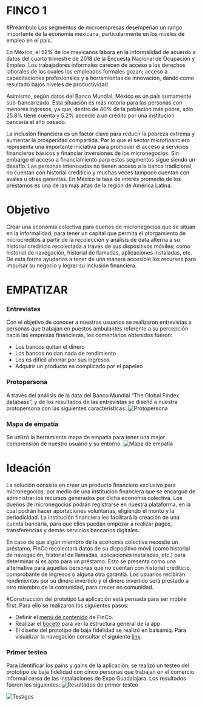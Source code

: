 # FINCO 1

#Preámbulo
Los segmentos de microempresas desempeñan un rango importante de la economía mexicana, particularmente en los niveles de empleo en el país. 

En México, el 52% de los mexicanos labora en la informalidad de acuerdo a datos del cuarto trimestre de 2018 de la Encuesta Nacional de Ocupación y Empleo. Los trabajadores informales carecen de acceso a los derechos laborales de los cuales los empleados formales gozan; acceso a capacitaciones profesionales y a herramientas de innovación, dando como resultado bajos niveles de productividad.

Asimismo, según datos del Banco Mundial, México es un país sumamente sub-bancarizado.  Esta situación es más notoria para las personas con menores ingresos, ya que, dentro de 40% de la población más pobre, sólo 25.8% tiene cuenta y 5.2% accedió a un crédito por una institución bancaria el año pasado.
 
La inclusión financiera es un  factor clave para reducir la pobreza extrema y aumentar la prosperidad compartida. Por lo que el sector microfinanciero representa una importante iniciativa para promover el acceso a servicios financieros básicos y financiar inversiones de los micronegocios. Sin embargo el acceso a financiamiento para estos segmentos sigue siendo un desafío.
Las personas interesadas no tienen acceso a la banca tradicional, no cuentan con historial crediticio y muchas veces tampoco cuentan con avales u otras garantías. En México la tasa de interés promedio de los préstamos es una de las más altas de la región de América Latina.


# Objetivo
Crear una economía colectiva para dueños de micronegocios que se sitúan en la informalidad, para tener un capital que permita el otorgamiento de microcréditos a partir de la recolección y análisis de data alterna a su historial crediticio recolectada a través de sus dispositivos móviles; como historial de navegación, historial de llamadas, aplicaciones instaladas, etc. De esta forma ayudarlos a tener de una manera accesible los recursos para impulsar su negocio y lograr su inclusión financiera.

# EMPATIZAR 

### Entrevistas
Con el objetivo de conocer a nuestros usuarios se realizaron entrevistas a personas que trabajan en puestos ambulantes referente a su percepción hacia las empresas financieras, los comentarios obtenidos fueron:
- Los bancos quitan el dinero
- Los bancos no dan nada de rendimiento
- Les es difícil ahorrar por sus ingresos 
- Adquirir un producto es complicado por el papeleo

### Protopersona
A través del análisis de la data del Banco Mundial “The Global Findex database”, y de los resultados de las entrevistas se diseñó a nuestra protopersona con las siguientes características: 
![Protopersona]()

### Mapa de empatía
Se utilizó la herramienta mapa de empatía para tener una mejor comprensión de nuestro usuario y su entorno. 
![Mapa de empatía]()


# Ideación 
La solución consiste en crear un producto financiero exclusivo para micronegocios, por medio de una institución financiera que se encargue de administrar los recursos generados por dicha economía colectiva.
Los dueños de micronegocios podrán registrarse en nuestra plataforma, en la cual podrán hacer aportaciones voluntarias, eligiendo el monto y la periodicidad. La institución financiera les facilitará la creación de una cuenta bancaria, para que ellos puedan empezar a realizar pagos, transferencias y demás servicios bancarios digitales.

En caso de que algún miembro de la economía colectiva necesite un préstamo, FinCo recolectará datos de su dispositivo móvil (como historial de navegación, historial de llamadas, aplicaciones instaladas, etc.) para determinar si es apto para un préstamo.
Esto se presenta como una alternativa para aquellas personas que no cuentan con historial crediticio, comprobante de ingresos o alguna otra garantía.
Los usuarios recibirán rendimientos por su dinero invertido y el dinero invertido será prestado a otro miembro de la comunidad, para crecer en comunidad.

#Construcción del prototipo
La aplicación está pensada para ser mobile first. Para ello se realizaron los siguientes pasos:

- Definir el [menú de contenido]() de FinCo.
- Realizar el [boceto](https://drive.google.com/file/d/0B1rrRRVXU59qb3dKclZYX1JOdXNDLUNhWjY1OVZnLTNtanhv/view?usp=sharing) para ver la estructura general de la app.
- El diseño del prototipo de baja fidelidad se realizó en  balsamiq. Para visualizar la navegación consultar el siguiente [link](https://balsamiq.cloud/sx05bjc/pgeehup/r547B). 

### Primer testeo
Para identificar los pains y gains de la aplicación, se realizó un testeo del prototipo de baja fidelidad con cinco personas que trabajan en el comercio informal cerca de las instalaciones de Expo Guadalajara. Los resultados fueron los siguientes: 
![Resultados de primer testeo]()

![Testigos]()



